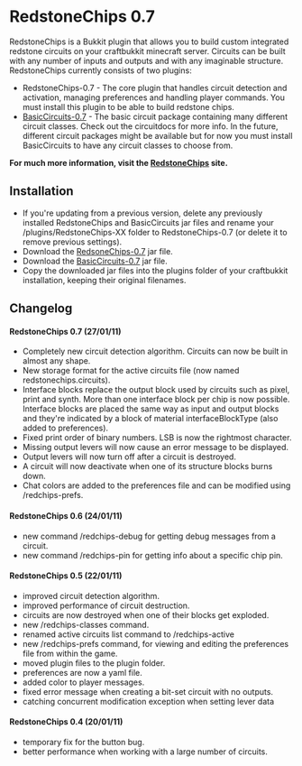 RedstoneChips 0.7
==================

RedstoneChips is a Bukkit plugin that allows you to build custom integrated redstone circuits on your craftbukkit minecraft server.
Circuits can be built with any number of inputs and outputs and with any imaginable structure. RedstoneChips currently consists of
two plugins:
- RedstoneChips-0.7 - The core plugin that handles circuit detection and activation, managing preferences and handling player commands. You must install this plugin to be able to build redstone chips.
- [BasicCircuits-0.7](http://github.com/eisental/BasicCircuits) - The basic circuit package containing many different circuit classes. Check out the circuitdocs for more info. In the future, different circuit packages might be available but for now you must install BasicCircuits to have any circuit classes to choose from.

__For much more information, visit the [RedstoneChips](http://eisental.github.com/RedstoneChips) site.__

Installation
------------
* If you're updating from a previous version, delete any previously installed RedstoneChips and BasicCircuits jar files and rename your <craftbukkit>/plugins/RedstoneChips-XX folder to RedstoneChips-0.7 (or delete it to remove previous settings).
* Download the [RedsoneChips-0.7](https://github.com/downloads/eisental/RedstoneChips/RedstoneChips-0.7.jar) jar file.
* Download the [BasicCircuits-0.7](https://github.com/downloads/eisental/BasicCircuits/BasicCircuits-0.7.jar) jar file.
* Copy the downloaded jar files into the plugins folder of your craftbukkit installation, keeping their original filenames.


Changelog
----------
#### RedstoneChips 0.7 (27/01/11)
* Completely new circuit detection algorithm. Circuits can now be built in almost any shape.
* New storage format for the active circuits file (now named redstonechips.circuits).
* Interface blocks replace the output block used by circuits such as pixel, print and synth. More than one interface block per chip is now possible. Interface blocks are placed the same way as input and output blocks and they're indicated by a block of material interfaceBlockType (also added to preferences).
* Fixed print order of binary numbers. LSB is now the rightmost character.
* Missing output levers will now cause an error message to be displayed.
* Output levers will now turn off after a circuit is destroyed.
* A circuit will now deactivate when one of its structure blocks burns down.
* Chat colors are added to the preferences file and can be modified using /redchips-prefs.

#### RedstoneChips 0.6 (24/01/11)
* new command /redchips-debug for getting debug messages from a circuit.
* new command /redchips-pin for getting info about a specific chip pin.


#### RedstoneChips 0.5 (22/01/11)
* improved circuit detection algorithm.
* improved performance of circuit destruction.
* circuits are now destroyed when one of their blocks get exploded.
* new /redchips-classes command.
* renamed active circuits list command to /redchips-active
* new /redchips-prefs command, for viewing and editing the preferences file from within the game.    
* moved plugin files to the plugin folder.
* preferences are now a yaml file.
* added color to player messages.
* fixed error message when creating a bit-set circuit with no outputs.
* catching concurrent modification exception when setting lever data

#### RedstoneChips 0.4 (20/01/11)
* temporary fix for the button bug.
* better performance when working with a large number of circuits.



